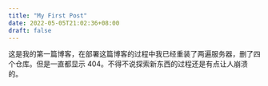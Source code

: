 ```yaml
---
title: "My First Post"
date: 2022-05-05T21:02:36+08:00
draft: false
---
```


这是我的第一篇博客，在部署这篇博客的过程中我已经重装了两遍服务器，删了四个仓库。但是一直都显示 404。不得不说探索新东西的过程还是有点让人崩溃的。

